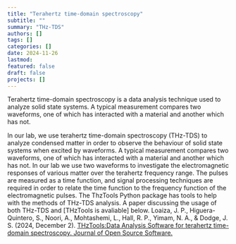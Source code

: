 ```yaml
---
title: "Terahertz time-domain spectroscopy"
subtitle: ""
summary: "THz-TDS"
authors: []
tags: []
categories: []
date: 2024-11-26
lastmod: 
featured: false
draft: false
projects: []
---
```

Terahertz time-domain spectroscopy is a data analysis technique used to analyze solid state systems. A typical measurement compares two waveforms, one of which has interacted with a material and another which has not.

In our lab, we use terahertz time-domain spectroscopy (THz-TDS) to analyze condensed matter in order to observe the behaviour of solid state systems when excited by waveforms.
A typical measurement compares two waveforms, one of which has interacted with a material and another which has not.
In our lab we use two waveforms to investigate the electromagnetic responses of various matter over the terahertz frequency range. The pulses are measured as a time function, and signal processing techniques are required in order to relate the time function to the frequency function of the electromagnetic pulses. The ThzTools Python package has tools to help with the methods of THz-TDS analysis.
A paper discussing the usage of both THz-TDS and [THzTools is avaliable] below. 
Loaiza, J. P., Higuera-Quintero, S., Noori, A., Mohtashemi, L., Hall, R. P., Yimam, N. A., & Dodge, J. S. (2024, December 2). [THzTools:Data Analysis Software for terahertz time-domain spectroscopy. Journal of Open Source Software.](https://joss.theoj.org/papers/10.21105/joss.07542)